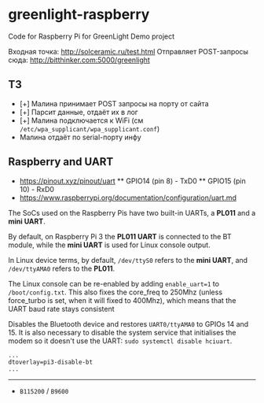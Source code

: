 # greenlight-raspberry

Code for Raspberry Pi for GreenLight Demo project

Входная точка: http://solceramic.ru/test.html
Отправляет POST-запросы сюда: http://bitthinker.com:5000/greenlight

## ТЗ

* [+] Малина принимает POST запросы на порту от сайта
* [+] Парсит данные, отдаёт их в лог
* [+] Малина подключается к WiFi (см `/etc/wpa_supplicant/wpa_supplicant.conf`)
* Малина отдаёт по serial-порту инфу


## Raspberry and UART

* https://pinout.xyz/pinout/uart
** GPIO14 (pin 8)  - TxD0
** GPIO15 (pin 10) - RxD0
* https://www.raspberrypi.org/documentation/configuration/uart.md

The SoCs used on the Raspberry Pis have two built-in UARTs, a **PL011** and a **mini UART**.

By default, on Raspberry Pi 3 the **PL011 UART** is connected to the BT module, while the **mini UART** is used for Linux console output.

In Linux device terms, by default, `/dev/ttyS0` refers to the **mini UART**, and `/dev/ttyAMA0` refers to the **PL011**.

The Linux console can be re-enabled by adding `enable_uart=1` to `/boot/config.txt`. This also fixes the core_freq to 250Mhz (unless force_turbo is set, when it will fixed to 400Mhz), which means that the UART baud rate stays consistent

Disables the Bluetooth device and restores `UART0/ttyAMA0` to GPIOs 14 and 15. It is also necessary to disable the system service that initialises the modem so it doesn't use the UART: `sudo systemctl disable hciuart`.
```
...
dtoverlay=pi3-disable-bt
...
```

---
* `B115200` / `B9600`
